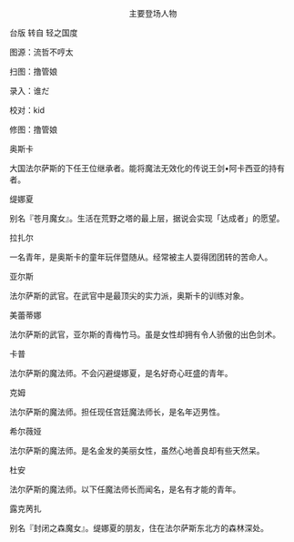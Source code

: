 <p align="center">主要登场人物</p>

台版 转自 轻之国度

图源：流哲不哼太

扫图：撸管娘

录入：谁だ

校对：kid

修图：撸管娘

奥斯卡

大国法尔萨斯的下任王位继承者。能将魔法无效化的传说王剑•阿卡西亚的持有者。

缇娜夏

别名『苍月魔女』。生活在荒野之塔的最上层，据说会实现「达成者」的愿望。

拉扎尔

一名青年，是奥斯卡的童年玩伴暨随从。经常被主人耍得团团转的苦命人。

亚尔斯

法尔萨斯的武官。在武官中是最顶尖的实力派，奥斯卡的训练对象。

美蕾蒂娜

法尔萨斯的武官，亚尔斯的青梅竹马。虽是女性却拥有令人骄傲的出色剑术。

卡普

法尔萨斯的魔法师。不会闪避缇娜夏，是名好奇心旺盛的青年。

克姆

法尔萨斯的魔法师。担任现任宫廷魔法师长，是名年迈男性。

希尔薇娅

法尔萨斯的魔法师。是名金发的美丽女性，虽然心地善良却有些天然呆。

杜安

法尔萨斯的魔法师。以下任魔法师长而闻名，是名有才能的青年。

露克苪扎

别名『封闭之森魔女』。缇娜夏的朋友，住在法尔萨斯东北方的森林深处。

